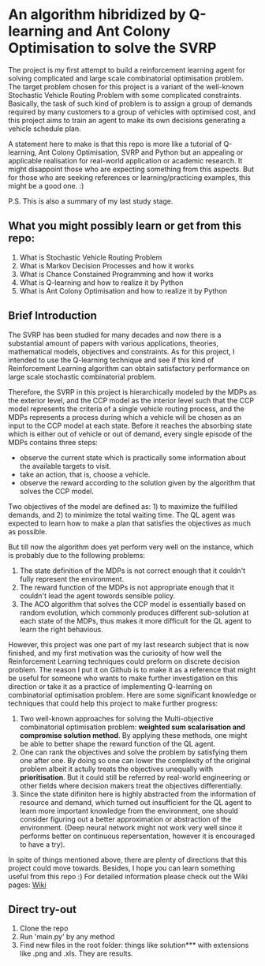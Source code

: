 # An algorithm hibridized by Q-learning and Ant Colony Optimisation to solve the SVRP

The project is my first attempt to build a reinforcement learning agent for solving complicated and large scale combinatorial optimisation problem. The target problem chosen for this project is a variant of the well-known Stochastic Vehicle Routing Problem with some complicated constraints. Basically, the task of such kind of problem is to assign a group of demands required by many customers to a group of vehicles with optimised cost, and this project aims to train an agent to make its own decisions generating a vehicle schedule plan.

A statement here to make is that this repo is more like a tutorial of Q-learning, Ant Colony Optimisation, SVRP and Python but an appealing or applicable realisation for real-world application or academic research. It might disappoint those who are expecting something from this aspects. But for those who are seeking references or learning/practicing examples, this might be a good one. :)

P.S. This is also a summary of my last study stage.

## What you might possibly learn or get from this repo:

1. What is Stochastic Vehicle Routing Problem
2. What is Markov Decision Processes and how it works
3. What is Chance Constained Programming and how it works
4. What is Q-learning and how to realize it by Python
5. What is Ant Colony Optimisation and how to realize it by Python

## Brief Introduction

The SVRP has been studied for many decades and now there is a substantial amount of papers with various applications, theories, mathematical models, objectives and constraints. As for this project, I intended to use the Q-learning technique and see if this kind of Reinforcement Learning algorithm can obtain satisfactory performance on large scale stochastic combinatorial problem.

Therefore, the SVRP in this project is hierarchically modeled by the MDPs as the exterior level, and the CCP model as the interior level such that the CCP model represents the criteria of a single vehicle routing process, and the MDPs represents a process during which a vehicle will be chosen as an input to the CCP model at each state. Before it reaches the absorbing state which is either out of vehicle or out of demand, every single episode of the MDPs contains three steps: 
   - observe the current state which is practically some information about the available targets to visit.
   - take an action, that is, choose a vehicle.
   - observe the reward according to the solution given by the algorithm that solves the CCP model.

Two objectives of the model are defined as: 1) to maximize the fulfilled demands, and 2) to minimize the total waiting time. The QL agent was expected to learn how to make a plan that satisfies the objectives as much as possible. 

But till now the algorithm does yet perform very well on the instance, which is probably due to the following problems:

1. The state definition of the MDPs is not correct enough that it couldn't fully represent the environment.
2. The reward function of the MDPs is not appropriate enough that it couldn't lead the agent towords sensible policy.
3. The ACO algorithm that solves the CCP model is essentially based on random evolution, which commonly produces different sub-solution at each state of the MDPs, thus makes it more difficult for the QL agent to learn the right behavious.

However, this project was one part of my last research subject that is now finished, and my first motivation was the curiosity of how well the Reinforcement Learning techniques could preform on discrete decision problem. The reason I put it on Github is to make it as a reference that might be useful for someone who wants to make further investigation on this direction or take it as a practice of implementing Q-learning on combinatorial optimisation problem. Here are some significant knowledge or techniques that could help this project to make further progress:

1. Two well-known approaches for solving the Multi-objective combinatorial optimisation problem: **weighted sum scalarisation and compromise solution method**. By applying these methods, one might be able to better shape the reward function of the QL agent. 
2. One can rank the objectives and solve the problem by satisfying them one after one. By doing so one can lower the complexity of the original problem albeit it actully treats the objectives unequally with **prioritisation**. But it could still be referred by real-world engineering or other fields where decision makers treat the objectives differentially.
3. Since the state difiniton here is highly abstracted from the information of resource and demand, which turned out insufficient for the QL agent to learn more important knowledge from the environment, one should consider figuring out a better approximation or abstraction of the environment. (Deep neural network might not work very well since it performs better on continuous repersentation, however it is encouraged to have a try).

In spite of things mentioned above, there are plenty of directions that this project could move towards. Besides, I hope you can learn something useful from this repo :)
For detailed information please check out the Wiki pages: [Wiki](https://github.com/IanYangChina/Q-learning---Ant-colony-optimization/wiki)

## Direct try-out
1. Clone the repo
2. Run 'main.py' by any method
3. Find new files in the root folder: things like solution*** with extensions like .png and .xls. They are results.
